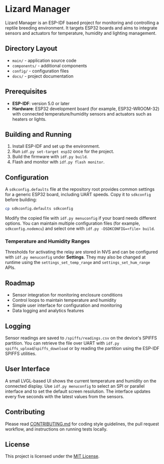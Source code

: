 # Lizard Manager

Lizard Manager is an ESP-IDF based project for monitoring and controlling a reptile breeding environment. It targets ESP32 boards and aims to integrate sensors and actuators for temperature, humidity and lighting management.

## Directory Layout

- `main/` - application source code
- `components/` - additional components
- `config/` - configuration files
- `docs/` - project documentation

## Prerequisites

- **ESP-IDF**: version 5.0 or later
- **Hardware**: ESP32 development board (for example, ESP32-WROOM-32) with connected temperature/humidity sensors and actuators such as heaters or lights.

## Building and Running

1. Install ESP-IDF and set up the environment.
2. Run `idf.py set-target esp32` once for the project.
3. Build the firmware with `idf.py build`.
4. Flash and monitor with `idf.py flash monitor`.

## Configuration

A `sdkconfig.defaults` file at the repository root provides common settings for a generic ESP32 board, including UART speeds. Copy it to `sdkconfig` before building:

```bash
cp sdkconfig.defaults sdkconfig
```

Modify the copied file with `idf.py menuconfig` if your board needs different options. You can maintain multiple configuration files (for example, `sdkconfig.nodemcu`) and select one with `idf.py -DSDKCONFIG=<file> build`.

### Temperature and Humidity Ranges

Thresholds for activating the relay are stored in NVS and can be configured
with `idf.py menuconfig` under **Settings**. They may also be changed at runtime
using the `settings_set_temp_range` and `settings_set_hum_range` APIs.

## Roadmap

- Sensor integration for monitoring enclosure conditions
- Control loops to maintain temperature and humidity
- Simple user interface for configuration and monitoring
- Data logging and analytics features

## Logging

Sensor readings are saved to `/spiffs/readings.csv` on the device's SPIFFS
partition. You can retrieve the file over UART with
`idf.py spiffs_upload`/`spiffs_download` or by reading the partition using the
ESP-IDF SPIFFS utilities.

## User Interface

A small LVGL-based UI shows the current temperature and humidity on the
connected display. Use `idf.py menuconfig` to select an SPI or parallel
interface and to set the default screen resolution. The interface updates every
five seconds with the latest values from the sensors.

## Contributing

Please read [CONTRIBUTING.md](CONTRIBUTING.md) for coding style guidelines, the pull request workflow, and instructions on running tests locally.

## License

This project is licensed under the [MIT License](LICENSE).
